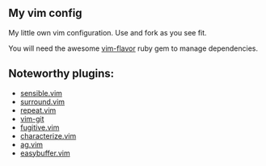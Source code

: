 My vim config
-------------


My little own vim configuration. Use and fork as you see fit.


You will need the awesome [vim-flavor](https://github.com/kana/vim-flavor) ruby
gem to manage dependencies.


## Noteworthy plugins:

 * [sensible.vim](https://gitub.com/tpope/vim-sensible)
 * [surround.vim](https://gitub.com/tpope/vim-/ensible)
 * [repeat.vim](https://gitub.com/tpope/vim-repeat)
 * [vim-git](https://gitub.com/tpope/vim-git)
 * [fugitive.vim](https://gitub.com/tpope/vim-fugitive)
 * [characterize.vim](https://gitub.com/tpope/vim-characterize)
 * [ag.vim](https://gitub.com/vim-scripts/ag.vim)
 * [easybuffer.vim](https://github.com/vim-scripts/easybuffer.vim)
